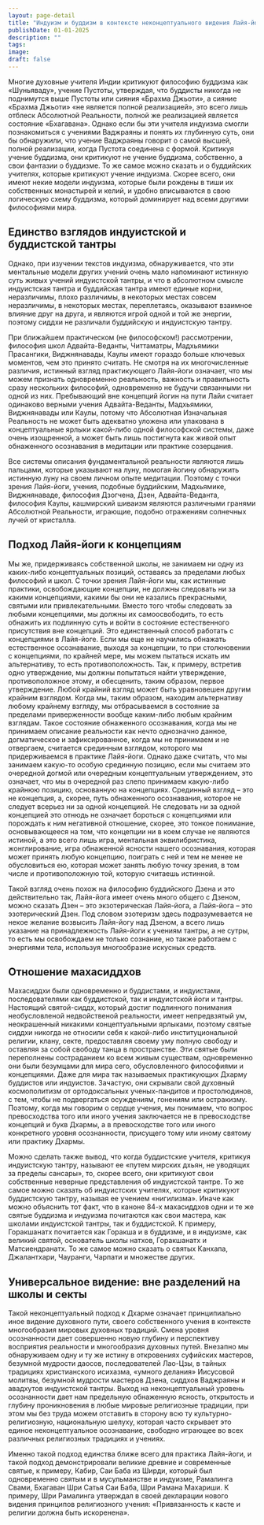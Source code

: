 ```yaml
---
layout: page-detail
title: "Индуизм и буддизм в контексте неконцептуального видения Лайя-йоги махасиддхов"
publishDate: 01-01-2025
description: ""
tags:
image:
draft: false
---
```


 Многие духовные учителя Индии критикуют философию буддизма как «Шуньяваду», учение Пустоты, утверждая, что буддисты никогда не поднимутся выше Пустоты или сияния «Брахма Джьоти», а сияние «Брахма Джьоти» «не является полной реализацией», это всего лишь отблеск Абсолютной Реальности, полной же реализацией является состояние «Бхагавана». Однако если бы эти учителя индуизма смогли познакомиться с учениями Ваджраяны и понять их глубинную суть, они бы обнаружили, что учение Ваджраяны говорит о самой высшей, полной реализации, когда Пустота соединена с формой. Критикуя учение буддизма, они критикуют не учение буддизма, собственно, а свои фантазии о буддизме. То же самое можно сказать и о буддийских учителях, которые критикуют учение индуизма. Скорее всего, они имеют некие модели индуизма, которые были рождены в тиши их собственных монастырей и келий, и удобно вписываются в свою логическую схему буддизма, который доминирует над всеми другими философиями мира.

## Единство взглядов индуистской и буддистской тантры

 Однако, при изучении текстов индуизма, обнаруживается, что эти ментальные модели других учений очень мало напоминают истинную суть живых учений индуистской тантры, и что в абсолютном смысле индуистская тантра и буддийская тантра имеют единые корни, неразличимы, плохо различимы, в некоторых местах совсем неразличимы, в некоторых местах, переплетаясь, оказывают взаимное влияние друг на друга, и являются игрой одной и той же энергии, поэтому сиддхи не различали буддийскую и индуистскую тантру. 

 При ближайшем практическом (не философском!) рассмотрении, философия школ Адвайта-Веданты, Читтаматры, Мадхьямики Прасангики, Виджнянавады, Каулы имеют гораздо больше ключевых моментов, чем это принято считать. Не смотря на их многочисленные различия, истинный взгляд практикующего Лайя-йоги означает, что мы можем признать одновременно реальность, важность и правильность сразу нескольких философий, одновременно не будучи связанными ни одной из них. Пребывающий вне концепций йогин на пути Лайи считает одинаково верными учения Адвайта-Веданты, Мадхьямики, Виджнянавады или Каулы, потому что Абсолютная Изначальная Реальность не может быть адекватно уложена или упакована в концептуальные ярлыки какой-либо одной философской системы, даже очень изощренной, а может быть лишь постигнута как живой опыт обнаженного осознавания в медитации или практике созерцания. 

 Все системы описания фундаментальной реальности являются лишь пальцами, которые указывают на луну, помогая йогину обнаружить истинную луну на своем личном опыте медитации. Поэтому с точки зрения Лайя-йоги, учения, подобные буддийским, Мадхьямике, Виджнянаваде, философия Дзогчена, Дзен, Адвайта-Веданта, философия Каулы, кашмирский шиваизм являются различными гранями Абсолютной Реальности, играющие, подобно отражениям солнечных лучей от кристалла. 

## Подход Лайя-йоги к концепциям

 Мы же, придерживаясь собственной школы, не занимаем ни одну из каких-либо концептуальных позиций, оставаясь за пределами любых философий и школ. С точки зрения Лайя-йоги мы, как истинные практики, освобождающие концепции, не должны следовать ни за какими концепциями, какими бы они не казались прекрасными, святыми или привлекательными. Вместо того чтобы следовать за любыми концепциями, мы должны их самоосвободить, то есть обнажить их подлинную суть и войти в состояние естественного присутствия вне концепций. Это единственный способ работать с концепциями в Лайя-йоге. Если мы еще не научились обнажать естественное осознавание, выходя за концепции, то при столкновении с концепциями, по крайней мере, мы можем пытаться искать им альтернативу, то есть противоположность. Так, к примеру, встретив одно утверждение, мы должны попытаться найти утверждение, противоположное этому, и обесценить, таким образом, первое утверждение. Любой крайний взгляд может быть уравновешен другим крайним взглядом. Когда мы, таким образом, находим альтернативу любому крайнему взгляду, мы отбрасываемся в состояние за пределами приверженности вообще каким-либо любым крайним взглядам. Такое состояние обнаженного осознавания, когда мы не принимаем описание реальности как нечто однозначно данное, догматическое и зафиксированное, когда мы не принимаем и не отвергаем, считается срединным взглядом, которого мы придерживаемся в практике Лайя-йоги. Однако даже считать, что мы занимаем какую-то особую срединную позицию, если мы считаем это очередной догмой или очередным концептуальным утверждением, это означает, что мы в очередной раз слепо принимаем какую-либо крайнюю позицию, основанную на концепциях. Срединный взгляд – это не концепция, а, скорее, путь обнаженного осознавания, которое не следует всерьез ни за одной концепцией. Не следовать ни за одной концепцией это отнюдь не означает бороться с концепциями или порождать к ним негативной отношение, скорее, это тонкое понимание, основывающееся на том, что концепции ни в коем случае не являются истиной, а это всего лишь игра, ментальная эквилибристика, жонглирование, игра обнаженной ясности нашего осознавания, которая может принять любую концепцию, поиграть с ней и тем не менее не обусловиться ею, которая может занять любую точку зрения, в том числе и противоположную той, которую считаешь истинной. 

 Такой взгляд очень похож на философию буддийского Дзена и это действительно так, Лайя-йога имеет очень много общего с Дзеном, можно сказать Дзен – это экзотерическая Лайя-йога, а Лайя-йога – это эзотерический Дзен. Под словом эзотеризм здесь подразумевается не некое желание возвысить Лайя-йогу над Дзеном, а всего лишь указание на принадлежность Лайя-йоги к учениям тантры, а не сутры, то есть мы освобождаем не только сознание, но также работаем с энергиями тела, используя многообразие искусных средств.

## Отношение махасиддхов

 Махасиддхи были одновременно и буддистами, и индуистами, последователями как буддистской, так и индуистской йоги и тантры. Настоящий святой-сиддх, который достиг подлинного понимания необусловленой недвойственой реальности, имеет непредвзятый ум, неокрашенный никакими концептуальными ярлыками, поэтому святые сиддхи никогда не относили себя к какой-либо институциональной религии, клану, секте, предоставляя своему уму полную свободу и оставляя за собой свободу танца в пространстве. Эти святые были переполнены состраданием ко всем живым существам, одновременно они были безумцами для мира сего, обусловленного философиями и концепциями. Даже для мира так называемых практикующих Дхарму буддистов или индуистов. Зачастую, они скрывали свой духовный космополитизм от ортодоксальных ученых-пандитов и простолюдинов, с тем, чтобы не подвергаться осуждениям, гонениям или остракизму. Поэтому, когда мы говорим о сердце учения, мы понимаем, что вопрос превосходства того или иного учения заключается не в превосходстве концепций и букв Дхармы, а в превосходстве того или иного конкретного уровня осознанности, присущего тому или иному святому или практику Дхармы. 

 Можно сделать также вывод, что когда буддистские учителя, критикуя индуистскую тантру, называют ее «путем мирских дхьян, не уводящих за пределы сансары», то, скорее всего, они критикуют свои собственные неверные представления об индуистской тантре. То же самое можно сказать об индуистских учителях, которые критикуют буддистскую тантру, называя ее учением «нигилизма». Иначе как можно объяснить тот факт, что в каноне 84-х махасиддхов одни и те же святые буддизма и индуизма почитаются как свои мастера, как школами индуистской тантры, так и буддистской. К примеру, Горакшанатх почитается как Горакша и в буддизме, и в индуизме, как великий святой, основатель школы натхов, Горакшанатх и Матсиендранатх. То же самое можно сказать о святых Канхапа, Джалантхари, Чауранги, Чарпати и множестве других. 

## Универсальное видение: вне разделений на школы и секты

 Такой неконцептуальный подход к Дхарме означает принципиально иное видение духовного пути, своего собственного учения в контексте многообразия мировых духовных традиций. Смена уровня осознанности дает совершенно новую глубину и перспективу восприятия реальности и многообразия духовных путей. Внезапно мы обнаруживаем одну и ту же истину в откровениях суфийских мастеров, безумной мудрости даосов, последователей Лао-Цзы, в тайных традициях христианского исихазма, «умного делания» Иисусовой молитвы, безумной мудрости мастеров Дзена, сиддхов Ваджраяны и авадхутов индуистской тантры. Выход на неконцептуальный уровень осознанности дает нам предельную обнаженную ясность, открытость и глубину проникновения в любые мировые религиозные традиции, при этом мы без труда можем отставить в сторону всю ту культурно-религиозную, национальную шелуху, которая часто скрывает это единое неконцептуальное осознавание, свободно играющее во всех различных религиозных традициях и учениях. 

 Именно такой подход единства ближе всего для практика Лайя-йоги, и такой подход демонстрировали великие древние и современные святые, к примеру, Кабир, Саи Баба из Ширди, который был одновременно святым и в мусульманстве и индуизме, Рамалинга Свами, Бхагаван Шри Сатья Саи Баба, Шри Рамана Махариши. К примеру, Шри Рамалинга утверждал в своей декларации нового видения принципов религиозного учения: «Привязанность к касте и религии должна быть искоренена».
